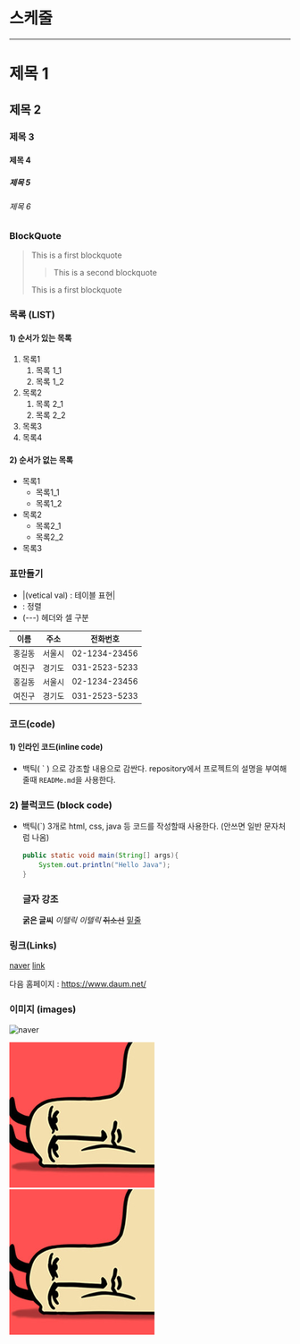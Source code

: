 # 스케줄

---
# 제목 1

## 제목 2

### 제목 3

#### 제목 4

##### 제목 5

###### 제목 6


### BlockQuote
> This is a first blockquote
>
> > This is a second blockquote
>  
> This is a first blockquote

### 목록 (LIST)
#### 1) 순서가 있는 목록
1. 목록1  
    1. 목록 1_1  
    2. 목록 1_2  
2. 목록2
    1. 목록 2_1
    2. 목록 2_2
3. 목록3
4. 목록4



#### 2) 순서가 없는 목록
- 목록1
    - 목록1_1
    - 목록1_2
- 목록2
    - 목록2_1
    - 목록2_2
- 목록3


### 표만들기

- |(vetical val) : 테이블 표현|
- : 정렬
- (---) 헤더와 셀 구분

|  이름  |  주소  |  전화번호  |
|  :-----: | :-----: | :----------: |
| 홍길동 | 서울시 | 02-1234-23456 |
| 여진구 | 경기도 | 031-2523-5233 |
| 홍길동 | 서울시 | 02-1234-23456 |
| 여진구 | 경기도 | 031-2523-5233 |

### 코드(code)
#### 1) 인라인 코드(inline code)
- 백틱( \` ) 으로 강조할 내용으로 감싼다.
  repository에서 프로젝트의 설명을 부여해줄때 `READMe.md`을 사용한다.

### 2) 블럭코드 (block code)

- 백틱(`) 3개로 html, css, java 등 코드를 작성할때 사용한다. (안쓰면 일반 문자처럼 나옴)

    ```java
    public static void main(String[] args){
        System.out.println("Hello Java");
    }
    ```


    ### 글자 강조
    **굵은 글씨**
    *이텔릭*
    _이텔릭_
    ~~취소선~~
    <u>밑줄</u>

### 링크(Links)

[naver](http://www.naver.com/)
[link](a.txt)

다음 홈페이지 : <https://www.daum.net/>

### 이미지 (images)

![naver](https://s.pstatic.net/static/www/mobile/edit/20221214/cropImg_196x196_112945520183682699.jpeg)


![box](images/mobile.jfif)
[![daum](images/mobile.jfif)](https://www.daum.net/)